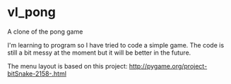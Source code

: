 # vl_pong
A clone of the pong game

I'm learning to program so I have tried to code a simple game.
The code is still a bit messy at the moment but it will be better in the future.

The menu layout is based on this project: http://pygame.org/project-bitSnake-2158-.html
